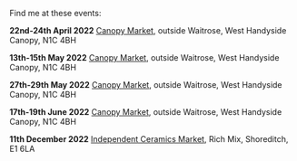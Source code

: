 Find me at these events: 

**22nd-24th April 2022**
[Canopy Market](https://canopymarket.co.uk),
outside Waitrose, West Handyside Canopy, N1C 4BH

**13th-15th May 2022**
[Canopy Market](https://canopymarket.co.uk),
outside Waitrose, West Handyside Canopy, N1C 4BH

**27th-29th May 2022**
[Canopy Market](https://canopymarket.co.uk),
outside Waitrose, West Handyside Canopy, N1C 4BH

**17th-19th June 2022**
[Canopy Market](https://canopymarket.co.uk),
outside Waitrose, West Handyside Canopy, N1C 4BH

**11th December 2022**
[Independent Ceramics Market](https://www.facebook.com/events/500212300937239),
Rich Mix, Shoreditch, E1 6LA
